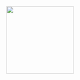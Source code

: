 <div align="center">
  <a href="https://github.com/ANWITKOVSKI">
  <img height="180em" src="https://github-readme-stats.vercel.app/api?username=ANWITKOVSKI&show_icons=true&theme=dracula&include_all_commits=truecount_private=true"/>
   
